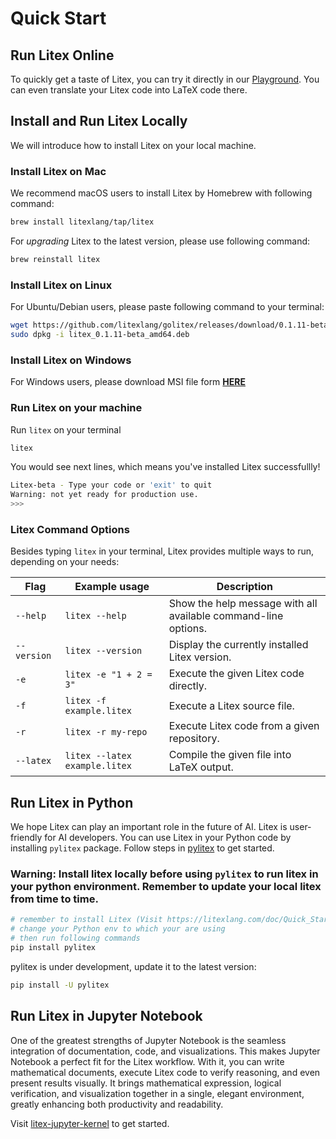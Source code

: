 # Quick Start

## Run Litex Online

To quickly get a taste of Litex, you can try it directly in our [Playground](https://litexlang.com/playground/syllogism). You can even translate your Litex code into LaTeX code there.

## Install and Run Litex Locally

We will introduce how to install Litex on your local machine.

### Install Litex on Mac

We recommend macOS users to install Litex by Homebrew with following command:

```bash
brew install litexlang/tap/litex
```

For *upgrading* Litex to the latest version, please use following command:

```bash
brew reinstall litex
```

### Install Litex on Linux

For Ubuntu/Debian users, please paste following command to your terminal:

```bash
wget https://github.com/litexlang/golitex/releases/download/0.1.11-beta/litex_0.1.11-beta_amd64.deb
sudo dpkg -i litex_0.1.11-beta_amd64.deb
```

### Install Litex on Windows

For Windows users, please download MSI file form [**HERE**](https://github.com/litexlang/golitex/releases/download/0.1.11-beta/litex_0.1.11-beta_amd64.msi)

### Run Litex on your machine

Run `litex` on your terminal

```bash
litex
```

You would see next lines, which means you've installed Litex successfullly!

```bash
Litex-beta - Type your code or 'exit' to quit
Warning: not yet ready for production use.
>>> 
```

### Litex Command Options

Besides typing `litex` in your terminal, Litex provides multiple ways to run, depending on your needs:

| Flag        | Example usage                      | Description |
|-------------|------------------------------------|-------------|
| `--help`    | `litex --help`                     | Show the help message with all available command-line options. |
| `--version` | `litex --version`                  | Display the currently installed Litex version. |
| `-e`        | `litex -e "1 + 2 = 3"`                 | Execute the given Litex code directly. |
| `-f`        | `litex -f example.litex`           | Execute a Litex source file. |
| `-r`        | `litex -r my-repo`                 | Execute Litex code from a given repository. |
| `--latex`   | `litex --latex example.litex`      | Compile the given file into LaTeX output. |

## Run Litex in Python

We hope Litex can play an important role in the future of AI. Litex is user-friendly for AI developers. You can use Litex in your Python code by installing `pylitex` package. Follow steps in [pylitex](https://github.com/litexlang/pylitex) to get started.

### Warning: Install litex locally before using `pylitex` to run litex in your python environment. Remember to update your local litex from time to time.

```bash
# remember to install Litex (Visit https://litexlang.com/doc/Quick_Start for more details) to your machine before install pylitex
# change your Python env to which your are using
# then run following commands
pip install pylitex
```

pylitex is under development, update it to the latest version:

```bash
pip install -U pylitex
```

## Run Litex in Jupyter Notebook

One of the greatest strengths of Jupyter Notebook is the seamless integration of documentation, code, and visualizations. This makes Jupyter Notebook a perfect fit for the Litex workflow. With it, you can write mathematical documents, execute Litex code to verify reasoning, and even present results visually. It brings mathematical expression, logical verification, and visualization together in a single, elegant environment, greatly enhancing both productivity and readability.

Visit [litex-jupyter-kernel](https://github.com/litexlang/litex-jupyter-kernel) to get started.
